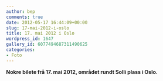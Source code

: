 ```yaml
---
author: bep
comments: true
date: 2012-05-17 16:44:09+00:00
slug: 17-mai-2012-i-oslo
title: 17. mai 2012 i Oslo
wordpress_id: 1647
gallery_id: 6077494687311490625
categories:
- Foto
---
```


**Nokre bilete frå 17. mai 2012, området rundt Solli plass i Oslo.**

